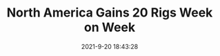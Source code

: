 ---
"title": "North America Gains 20 Rigs Week on Week"
"date": "2021-9-20 18:43:28"
"feed_name": "RIGZONE"
"feed_website": "http://www.rigzone.com/"
"feed_rss": "http://www.rigzone.com/news/rss/rigzone_latest.aspx"
"link": "https://www.rigzone.com/news/north_america_gains_20_rigs_week_on_week-20-sep-2021-166475-article/?rss=true"
"file": "_posts/2021-1-1-670bb00ec4f59f3404c7e4c9ea87c537385d9e30.md"
"accident": "1"
"drilling": "0"
"dead": "0"
"injured": "0"
"where": "unknown site"
---